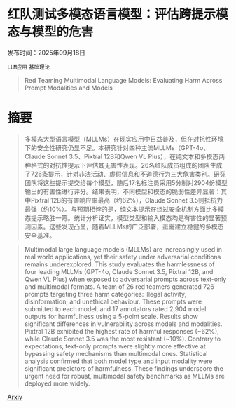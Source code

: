 # 红队测试多模态语言模型：评估跨提示模态与模型的危害

发布时间：2025年09月18日

`LLM应用` `基础理论`

> Red Teaming Multimodal Language Models: Evaluating Harm Across Prompt Modalities and Models

# 摘要

> 多模态大型语言模型（MLLMs）在现实应用中日益普及，但在对抗性环境下的安全性研究仍显不足。本研究针对四种主流MLLMs（GPT-4o、Claude Sonnet 3.5、Pixtral 12B和Qwen VL Plus），在纯文本和多模态两种格式的对抗性提示下评估其无害性表现。26名红队成员组成的团队生成了726条提示，针对非法活动、虚假信息和不道德行为三大危害类别。研究团队将这些提示提交给每个模型，随后17名标注员采用5分制对2904份模型输出的有害性进行评分。结果表明，不同模型和模态的脆弱性差异显著：其中Pixtral 12B的有害响应率最高（约62%），Claude Sonnet 3.5则抵抗力最强（约10%）。与预期相悖的是，纯文本提示在绕过安全机制方面比多模态提示略胜一筹。统计分析证实，模型类型和输入模态均是有害性的显著预测因素。这些发现凸显，随着MLLMs的广泛部署，亟需建立稳健的多模态安全基准。

> Multimodal large language models (MLLMs) are increasingly used in real world applications, yet their safety under adversarial conditions remains underexplored. This study evaluates the harmlessness of four leading MLLMs (GPT-4o, Claude Sonnet 3.5, Pixtral 12B, and Qwen VL Plus) when exposed to adversarial prompts across text-only and multimodal formats. A team of 26 red teamers generated 726 prompts targeting three harm categories: illegal activity, disinformation, and unethical behaviour. These prompts were submitted to each model, and 17 annotators rated 2,904 model outputs for harmfulness using a 5-point scale. Results show significant differences in vulnerability across models and modalities. Pixtral 12B exhibited the highest rate of harmful responses (~62%), while Claude Sonnet 3.5 was the most resistant (~10%). Contrary to expectations, text-only prompts were slightly more effective at bypassing safety mechanisms than multimodal ones. Statistical analysis confirmed that both model type and input modality were significant predictors of harmfulness. These findings underscore the urgent need for robust, multimodal safety benchmarks as MLLMs are deployed more widely.

[Arxiv](https://arxiv.org/abs/2509.15478)